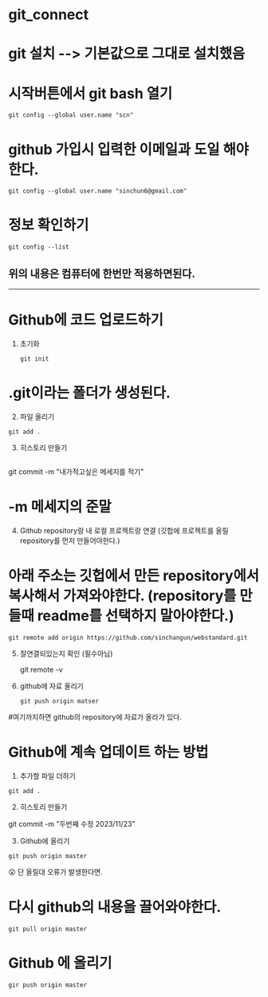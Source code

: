 # git_connect

# git 설치 --> 기본값으로 그대로 설치했음

# 시작버튼에서 git bash 열기

```
git config --global user.name "scn"
```

# github 가입시 입력한 이메일과 도일 해야한다.

```
git config --global user.name "sinchun6@gmail.com"
```
# 정보 확인하기
```
git config --list
```

위의 내용은 컴퓨터에 한번만 적용하면된다.
-------------------------
-------------------------

# Github에 코드 업로드하기

1. 초기화

   ```
   git init
   ```
# .git이라는 폴더가 생성된다.

2. 파일 올리기

  ```
  git add .
  ```

3. 히스토리 만들기

   ```
  git commit -m "내가적고싶은 메세지를 적기"

# -m 메세지의 준말

4. Github repository랑 내 로컬 프로젝트랑 연결 (깃헙에 프로젝트를 올릴 repository를 먼저 만들어야한다.)
# 아래 주소는 깃헙에서 만든 repository에서 복사해서 가져와야한다. (repository를 만들때 readme를 선택하지 말아야한다.)

```
git remote add origin https://github.com/sinchangun/webstandard.git
```
5. 잘연결되있는지 확인 (필수아님)

   git remote -v

6. github에 자료 올리기
   ```
   git push origin matser
   ```
#여기까지하면 github의 repository에 자료가 올라가 있다.

# Github에 계속 업데이트 하는 방법

1. 추가할 파일 더하기

```
git add .
```

2. 히스토리 만들기

git commit -m "두번째 수정 2023/11/23"

3. Github에 올리기

```
git push origin master
```

😲 단 올릴대 오류가 발생한다면.

# 다시 github의 내용을 끌어와야한다.

```
git pull origin master
```

# Github 에 올리기

```
gir push origin master
```



   
